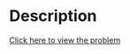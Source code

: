 # Description
[Click here to view the problem](https://www.hackerrank.com/challenges/sherlock-and-valid-string/problem)
